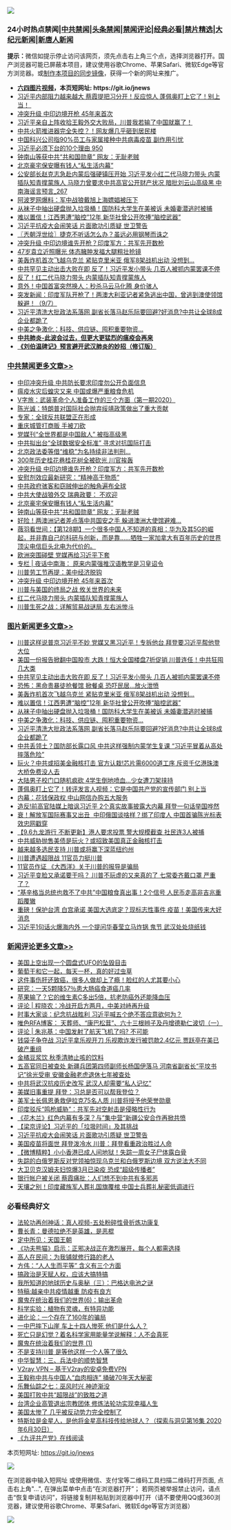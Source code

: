 ![](https://raw.githubusercontent.com/fqnews/bnews/master/64photo/fqnews-qr.jpg)

<div id="tt">
<h3>24小时热点禁闻|<a href="#%E4%B8%AD%E5%85%B1%E7%A6%81%E9%97%BB%E6%9B%B4%E5%A4%9A%E6%96%87%E7%AB%A0">中共禁闻</a>|<a href="#%E5%9B%BE%E7%89%87%E6%96%B0%E9%97%BB%E6%9B%B4%E5%A4%9A%E6%96%87%E7%AB%A0">头条禁闻</a>|<a href="#%E6%96%B0%E9%97%BB%E8%AF%84%E8%AE%BA%E6%9B%B4%E5%A4%9A%E6%96%87%E7%AB%A0">禁闻评论|<a href="#%E5%BF%85%E7%9C%8B%E7%BB%8F%E5%85%B8%E5%A5%BD%E6%96%87">经典必看|<a href="/video.md#%E7%A6%81%E7%89%87%E7%B2%BE%E9%80%89">禁片精选</a>|<a href="https://github.com/fqnews/djy/blob/master/gb/nf1351518.md#1">大纪元新闻</a>|<a href="https://github.com/fqnews/ntdtv/blob/master/gb/prog204.md#1">新唐人新闻</a></h3>
<div><b>提示：</b>微信如提示停止访问该网页，须先点击右上角三个点，选择浏览器打开。国产浏览器可能已屏蔽本项目，建议使用谷歌Chrome、苹果Safari、微软Edge等官方浏览器。或<a href="https://github.com/fqnews/bnews/blob/master/%E5%88%B6%E4%BD%9Cgit%E7%A6%81%E9%97%BB%E9%95%9C%E5%83%8F.md">制作本项目的同步镜像</a>，获得一个新的网址来推广。</div>
<ul>
<li><b><a href="http://d1.bdrive.tk/64.mp4" target="_blank">六四图片视频</a>，本页短网址: https://git.io/jnews</b></li>
<li><a href="/cnnews/20200907/1392572.md">习近平内部阻力越来越大 蔡霞提把习分开！反应惊人 蓬佩奥盯上它了！别上当！ </a></li>
<li><a href="/cbnews/20200908/1392788.md">冲突升级 中印边境开枪 45年来首次</a></li>
<li><a href="/bannedvideo/20200908/1392670.md">习近平亲自上阵收拾王毅外交大败局，川普我若输了中国就赢了！</a></li>
<li><a href="/cbnews/20200908/1392607.md">中共火箭推进器完全失控？！网友爆几乎砸到居民楼</a></li>
<li><a href="/cnnews/20200908/1392641.md">中国科兴公司指90%员工与家属接种中共病毒疫苗 副作用引忧</a></li>
<li><a href="/bannedvideo/20200908/1392651.md">习近平必须下台的10个理由 950</a></li>
<li><a href="/cbnews/20200908/1392870.md">钟南山等获中共“共和国勋章” 网友：无耻老贼</a></li>
<li><a href="/cbnews/20200908/1392877.md">北京豪宅保安曝有钱人“私生活内幕”</a></li>
<li><a href="/comments/20200908/1392786.md">公安部长赵克志急赴内蒙后强硬镇压开始 习近平发小红二代马晓力带头 内蒙插队知青撑蒙族人 马晓力曾要求中共高官公开财产状况 暗批刘云山高级黑 中南海谣言预言_267</a></li>
<li><a href="/cnnews/20200908/1392960.md">阿波罗网爆料：军中战狼戴旭上海嫖娼被压下</a></li>
<li><a href="/topimagenews/20200908/1392732.md">从袜子中抽出硬盘抛入垃圾桶！国防科大学生在美被诉 未婚妻潜逃时被捕</a></li>
<li><a href="/topimagenews/20200908/1392733.md">难以置信！江西男遭“脑控”12年 新华社曾公开吹捧“脑控武器”</a></li>
<li><a href="/comments/20200908/1392967.md">习近平抗疫大会闹笑话 片面歌功引质疑 世卫警告</a></li>
<li><a href="/ssgc/20200908/1392647.md">〖兲朝浮世绘〗捷克不听话怎么办？虽远必用钢琴而诛之</a></li>
<li><a href="/cbnews/20200908/1392929.md">冲突升级 中印边境谁先开枪？印度军方：共军先开数枪</a></li>
<li><a href="/yule/20200908/1392632.md">47岁袁立近照曝光 体态臃肿发福大腿粗壮抢镜</a></li>
<li><a href="/topimagenews/20200908/1392826.md">美轰炸机首次飞越乌克兰 紧贴克里米亚 俄军8架战机出动 没想到…</a></li>
<li><a href="/topimagenews/20200908/1392983.md">中共罕见主动出击大败在即 反了！习近平发小带头 几百人被抓​​​​​内蒙罢课不停</a></li>
<li><a href="/comments/20200908/1392724.md">反了！红二代马晓力带头 内蒙插队知青撑蒙族人</a></li>
<li><a href="/baitai/20200908/1392797.md">意外！中国首富突然换人：秒杀马云马化腾 身价骇人</a></li>
<li><a href="/bannedvideo/20200908/1392801.md">突发新闻：印度军队开枪了！两澳大利亚记者紧急逃出中国，曾逃到澳使领馆躲避！（9/7）</a></li>
<li><a href="/topimagenews/20200907/1392571.md">习近平清洗大批政法系落网 副省长落马赵乐际要回避?好消息?中共让全球8成企业都跪了</a></li>
<li><a href="/topimagenews/20200908/1392592.md">中美之争激化：科技、供应链、囤积重要物资…</a></li>
<li><b><a href="/comments/20200211/1275071.md" target="_blank">中共肺炎-此波会过去，但更大更猛烈的瘟疫会再来</a></b></li>
<li><b><a href="/comments/20200207/1272816.md" target="_blank">《刘伯温碑记》预言避开武汉肺炎的妙招（修订版）</a></b></li>
</ul>
</div>

<div class="catlist">
<h3><a href="/cbnews/" target="_blank">中共禁闻</a><span><a href="/cbnews/" target="_blank" rel="nofollow">更多文章>></a></span></h3>
<ul>
<li><a href="/cbnews/20200908/1392986.md" target="_blank">中印冲突升级 中共防长要求印度勿公开负面信息</a></li>
<li><a href="/cbnews/20200908/1392985.md" target="_blank">瘟疫水灾后蝗灾又来 中国或爆严重粮食危机</a></li>
<li><a href="/cbnews/20200908/1392978.md" target="_blank">V字旅：武装革命个人准备工作的三个方面（第一期2020）</a></li>
<li><a href="/cbnews/20200908/1392974.md" target="_blank">陈光诚：特朗普对国际社会抛弃绥靖政策做出了重大贡献</a></li>
<li><a href="/cbnews/20200908/1392952.md" target="_blank">专家：全球反共联盟正在形成</a></li>
<li><a href="/cbnews/20200908/1392951.md" target="_blank">重庆城管打商贩 手被刀砍</a></li>
<li><a href="/cbnews/20200908/1392950.md" target="_blank">党媒刊“全世界都是中国敌人” 被指高级黑</a></li>
<li><a href="/cbnews/20200908/1392949.md" target="_blank">中共拟出台“全球数据安全标准” 寻求对抗国际打击</a></li>
<li><a href="/cbnews/20200908/1392945.md" target="_blank">北京政法委等借“维稳”为名持续非法判刑…</a></li>
<li><a href="/cbnews/20200908/1392938.md" target="_blank">300年历史桂花巷桂花树全被砍光 川官挨轰</a></li>
<li><a href="/cbnews/20200908/1392929.md" target="_blank">冲突升级 中印边境谁先开枪？印度军方：共军先开数枪</a></li>
<li><a href="/comments/20200908/1392881.md" target="_blank">安慰剂效应最新研究：“精神高于物质”</a></li>
<li><a href="/cbnews/20200908/1392904.md" target="_blank">中共政府骇客和窃贼伸出的触角遍布全球</a></li>
<li><a href="/cbnews/20200908/1392878.md" target="_blank">中共大使战狼外交 瑞典政要： 不欢迎</a></li>
<li><a href="/cbnews/20200908/1392877.md" target="_blank">北京豪宅保安曝有钱人“私生活内幕”</a></li>
<li><a href="/cbnews/20200908/1392870.md" target="_blank">钟南山等获中共“共和国勋章” 网友：无耻老贼</a></li>
<li><a href="/cbnews/20200908/1392840.md" target="_blank">好险！两澳洲记者差点落中共国安之手 躲进澳洲大使馆避难…</a></li>
<li><a href="/cbnews/20200908/1392839.md" target="_blank">薇羽看世间：【第128期】一个很多中国人不知道的真相：华为及其5G的崛起，并非靠自己的科研与创新，而是靠……牺牲一家加拿大有百年历史的世界顶尖电信巨头北电为代价的。</a></li>
<li><a href="/cbnews/20200908/1392834.md" target="_blank">欧洲突围碰壁 党媒再给习近平下套</a></li>
<li><a href="/cbnews/20200908/1392831.md" target="_blank">专栏 | 夜话中南海： 原来内蒙强推汉语教学是习皇诏令</a></li>
<li><a href="/cbnews/20200908/1392808.md" target="_blank">川普劳工节再提：美中经济脱钩</a></li>
<li><a href="/cbnews/20200908/1392788.md" target="_blank">冲突升级 中印边境开枪 45年来首次</a></li>
<li><a href="/comments/20200908/1392488.md" target="_blank">川普与美国的终局之战 攸关世界的未来</a></li>
<li><a href="/cbnews/20200908/1392769.md" target="_blank">红二代马晓力带头 内蒙插队知青撑蒙族人</a></li>
<li><a href="/comments/20200908/1392745.md" target="_blank">川普生死之战：详解贸易战谜局 左右派惨斗</a></li>

</ul>
</div>
<div class="catlist">
<h3><a href="/topimagenews/" target="_blank">图片新闻</a><span><a href="/topimagenews/" target="_blank" rel="nofollow">更多文章>></a></span></h3>
<ul>
<li><a href="/topimagenews/20200908/1393069.md" target="_blank">川普这样说普京习近平不妙 党媒又黑习近平！专拆他台 拜登要习近平帮他登大位</a></li>
<li><a href="/topimagenews/20200908/1392984.md" target="_blank">美国一份报告掀翻中国股市 大跌！恒大全国楼盘7折促销 川普连任！中共狂囤几大类</a></li>
<li><a href="/topimagenews/20200908/1392983.md" target="_blank">中共罕见主动出击大败在即 反了！习近平发小带头 几百人被抓​​​​​内蒙罢课不停</a></li>
<li><a href="/topimagenews/20200908/1392851.md" target="_blank">恐怖：黑命贵暴徒抢餐馆 掀餐桌 恐吓民居…放火泄愤</a></li>
<li><a href="/topimagenews/20200908/1392826.md" target="_blank">美轰炸机首次飞越乌克兰 紧贴克里米亚 俄军8架战机出动 没想到…</a></li>
<li><a href="/topimagenews/20200908/1392733.md" target="_blank">难以置信！江西男遭“脑控”12年 新华社曾公开吹捧“脑控武器”</a></li>
<li><a href="/topimagenews/20200908/1392732.md" target="_blank">从袜子中抽出硬盘抛入垃圾桶！国防科大学生在美被诉 未婚妻潜逃时被捕</a></li>
<li><a href="/topimagenews/20200908/1392592.md" target="_blank">中美之争激化：科技、供应链、囤积重要物资…</a></li>
<li><a href="/topimagenews/20200907/1392571.md" target="_blank">习近平清洗大批政法系落网 副省长落马赵乐际要回避?好消息?中共让全球8成企业都跪了</a></li>
<li><a href="/topimagenews/20200907/1392476.md" target="_blank">中共丢领土？国防部长露口风 中共这样强制内蒙学生复课 “习近平冒着从高处摔落危险”</a></li>
<li><a href="/topimagenews/20200907/1392429.md" target="_blank">玩火？中共或招美金融核打击 官方认栽!芯片需6000道工序 斥资千亿港珠澳大桥免费没人去</a></li>
<li><a href="/topimagenews/20200907/1392356.md" target="_blank">大陆男子校门口随机疯砍 4学生倒地喷血…少女遭刀架挟持</a></li>
<li><a href="/topimagenews/20200907/1392249.md" target="_blank">蓬佩奥盯上它了！转评发言人视频：它是中国共产党的宣传部门 别上当</a></li>
<li><a href="/topimagenews/20200907/1392139.md" target="_blank">内幕：花钱保政权 中山网信办购五大服务</a></li>
<li><a href="/topimagenews/20200906/1392072.md" target="_blank">造反!前高官陆媒上暗讽习近平 2个真实故事披露大内幕 拜登一句话举国哗然</a></li>
<li><a href="/topimagenews/20200906/1391995.md" target="_blank">衰！解放军国际赛事又出丑  中印俄国谈啥样？绑了印度人 中国首骗陈光标表效忠网戳穿</a></li>
<li><a href="/topimagenews/20200906/1391905.md" target="_blank">【9.6九龙游行 不断更新】港人要求投票 警大规模截查 社民连3人被捕</a></li>
<li><a href="/topimagenews/20200906/1391878.md" target="_blank">中共威胁抛售美债是玩火？或招致美国真正金融核打击</a></li>
<li><a href="/topimagenews/20200906/1391824.md" target="_blank">越来越多选民支持 川普或将赢下深蓝纽约州</a></li>
<li><a href="/topimagenews/20200906/1391823.md" target="_blank">川普遭遇超限战 11官员力挺川普</a></li>
<li><a href="/topimagenews/20200906/1391807.md" target="_blank">11官员作证 《大西洋》关于川普的报导是骗局</a></li>
<li><a href="/topimagenews/20200905/1391560.md" target="_blank">习近平变脸又承诺要干吗？ 川普不玩虚的又来真的了 七常委齐戴口罩 严重了？</a></li>
<li><a href="/topimagenews/20200905/1391493.md" target="_blank">“基辛格当总统也救不了中共”中国粮食真出事！2个信号 人民币走高非吉兆重蹈覆辙</a></li>
<li><a href="/topimagenews/20200904/1391051.md" target="_blank">重磅！保护台湾 白宫承诺 美国大选底定？现标志性事件 疫苗！美国传来大好消息</a></li>
<li><a href="/topimagenews/20200904/1391029.md" target="_blank">习近平1句话火爆海内外 一个提问华春莹立马炸锅 鬼节 武汉处处烧纸钱</a></li>

</ul>
</div>
<div class="catlist">
<h3><a href="/comments/" target="_blank">新闻评论</a><span><a href="/comments/" target="_blank" rel="nofollow">更多文章>></a></span></h3>
<ul>
<li><a href="/comments/20200908/1393064.md" target="_blank">美国上空出现一个圆盘式UFO的坠毁目击</a></li>
<li><a href="/comments/20200908/1393063.md" target="_blank">葡萄干和它一起，每天一杯，真的好过虫草</a></li>
<li><a href="/comments/20200908/1393062.md" target="_blank">这件事伤肝还致癌，很多人做却上了瘾！脸红的人尤其要小心</a></li>
<li><a href="/comments/20200908/1393061.md" target="_blank">研究：一天5颗降57％患大肠癌食道癌几率</a></li>
<li><a href="/comments/20200908/1393060.md" target="_blank">苹果输了？它的维生素C多出5倍，抗老防癌外还能降血压</a></li>
<li><a href="/comments/20200908/1393055.md" target="_blank">评论 | 程晓农：冷战开启方两月，中美对峙再升级</a></li>
<li><a href="/comments/20200908/1393029.md" target="_blank">时事大家谈：纪念抗战胜利 习近平喊五个绝不答应意欲何为？</a></li>
<li><a href="/comments/20200908/1393025.md" target="_blank">唯色RFA博客： 天葬师、“康巴松茸”、六十三根辫子及丹增德勒仁波切（一）</a></li>
<li><a href="/comments/20200908/1393024.md" target="_blank">评论 | 朱兆基：中国发射了航天飞机了吗? 不可能</a></li>
<li><a href="/comments/20200908/1393018.md" target="_blank">钱袋子争夺战 习近平拿乐视开刀 乐视欺诈发行被罚款2.4亿元 贾跃亭在美已破产重组</a></li>
<li><a href="/comments/20200908/1393015.md" target="_blank">金橘豆浆饮 秋季清肺止咳的饮料</a></li>
<li><a href="/comments/20200908/1393008.md" target="_blank">五高官同日被查处 新疆兵团第四师副师长杨国伊落马 河南省副省长“平坟书记”徐光受审 安徽金融老虎退休七年被查处</a></li>
<li><a href="/comments/20200908/1393005.md" target="_blank">中共将武汉抗疫历史改写 武汉人却需要“私人记忆”</a></li>
<li><a href="/comments/20200908/1393004.md" target="_blank">美媒旧事重提 拜登：习总是否可以帮我登位？</a></li>
<li><a href="/comments/20200908/1393003.md" target="_blank">美军士长佩恩勇救伊拉克75名人质 川普将授予他荣誉勋章</a></li>
<li><a href="/comments/20200908/1393002.md" target="_blank">印度驳斥“鸣枪威胁”：共军先对空射击是侵略性行为</a></li>
<li><a href="/comments/20200908/1393001.md" target="_blank">《花木兰》红色内幕有多深？与”集中营“新疆公安合作再掀共愤</a></li>
<li><a href="/comments/20200908/1392991.md" target="_blank">【梁京评论】习近平的「垃圾时间」及其挑战</a></li>
<li><a href="/comments/20200908/1392967.md" target="_blank">习近平抗疫大会闹笑话 片面歌功引质疑 世卫警告</a></li>
<li><a href="/comments/20200908/1392966.md" target="_blank">美国疫苗将面世 拜登泼冷水 川普：拜登看重政治胜过人命</a></li>
<li><a href="/comments/20200908/1392955.md" target="_blank">【微博精粹】小小香港已成人间地狱！失踪一周女子尸体露白骨</a></li>
<li><a href="/comments/20200908/1392941.md" target="_blank">失踪的白俄罗斯反对党领袖惊现乌克兰和白俄罗斯边境 双方说法大不同</a></li>
<li><a href="/comments/20200908/1392931.md" target="_blank">大卫贝克汉姆夫妇惊爆3月已染疫 恐成“超级传播者”</a></li>
<li><a href="/comments/20200908/1392918.md" target="_blank">银行帐户被关闭 蔡霞痛批：人们想不到中共有多邪恶</a></li>
<li><a href="/comments/20200908/1392917.md" target="_blank">天壤之别！印度藏族军人葬礼国旗覆棺 中国士兵葬礼秘密低调进行</a></li>

</ul>
</div>

<div class="catlist">
<h3>必看经典好文</h3>
<ul>
<li><a href="/comments/20190516/1128964.md" target="_blank">法轮功再创神话：真人视频-五处粉碎性骨折炼功康复</a></li>
<li><a href="/comments/20180726/727420.md" target="_blank">曹长青：曼德拉绝不是英雄，是恶棍</a></li>
<li><a href="/tculture/xiulian/20151111/470021.md" target="_blank">定中所见：天国王朝</a></li>
<li><a href="/comments/20200308/1290182.md" target="_blank">《功夫熊猫》启示：正邪决战正在激烈展开，每个人都需选择</a></li>
<li><a href="/tculture/20121023/72121.md" target="_blank">高人在民间：为我铺就修行路的老人</a></li>
<li><a href="/comments/20200720/1363377.md" target="_blank">方伟：“人人生而平等” 含义有三个方面</a></li>
<li><a href="/comments/20200814/1379994.md" target="_blank">搞政治是天赋人权，应该大搞特搞</a></li>
<li><a href="/tculture/xiulian/20170726/797589.md" target="_blank">我所知道的地球历史与奥秘（三）：巴格达电池之谜</a></li>
<li><a href="/ccpdope/20200425/1319297.md" target="_blank">特稿:越亲中共疫情越重 防疫有良方</a></li>
<li><a href="/topimagenews/20180524/947358.md" target="_blank">魔鬼在统治着我们的世界(6)：输出革命</a></li>
<li><a href="/comments/20200605/783205.md" target="_blank">科学实验：植物有灵魂，有特异功能</a></li>
<li><a href="/comments/20200907/1392278.md" target="_blank">进化论：一个存在了160年的骗局</a></li>
<li><a href="/cbnews/20200611/1343057.md" target="_blank">一中巴摔下山崖 车上十四人惨死 他们是什么人？</a></li>
<li><a href="/comments/20200704/1355375.md" target="_blank">死亡只是幻觉？着名科学家用能量学说解释：人不会真死</a></li>
<li><a href="/topimagenews/20180519/944624.md" target="_blank">魔鬼在统治着我们的世界 (1)</a></li>
<li><a href="/comments/20200716/1361654.md" target="_blank">不是支持川普 是等他这样一个人等了很久</a></li>
<li><a href="/comments/20200605/783248.md" target="_blank">中华智慧：三、兵法中的顺势智慧</a></li>
<li><a href="/comments/20200112/1257608.md" target="_blank">V2ray VPN &#8211; 基于V2ray的安卓免费VPN</a></li>
<li><a href="/cbnews/20200730/1371580.md" target="_blank">王毅称中共与中国人“血肉相连” 捅破70年天大秘密</a></li>
<li><a href="/tculture/20190101/792550.md" target="_blank">乐舞仙踪之七：巫风时兴 神迹渐没</a></li>
<li><a href="/comments/20200731/1372471.md" target="_blank">美国打败中共“超限战”的致胜之道</a></li>
<li><a href="/comments/20200528/1335859.md" target="_blank">台湾企业高管退出宗教团体 修炼法轮功实现幸福人生</a></li>
<li><a href="/comments/20200624/1349702.md" target="_blank">美国太惨了 几乎被反动势力完全控制了</a></li>
<li><a href="/comments/20200712/1359460.md" target="_blank">特斯拉是金星人，是他将金星高科技传给地球人？（探索与洞见第16集 2020年6月30日）</a></li>
<li><a href="/bookonline/20131116/201057.md" target="_blank">《九评共产党》在线阅读</a></li>

</ul>
</div>

本页短网址: https://git.io/jnews

![](https://raw.githubusercontent.com/fqnews/bnews/master/64photo/fqnews-qr.jpg)

在浏览器中输入短网址 或使用微信、支付宝等二维码工具扫描二维码打开页面, 点击右上角"...", 在弹出菜单中点击“在浏览器打开”； 若网页被举报禁止访问，请点击“恢复申请访问”，将链接复制并粘贴到浏览器中打开（请不要使用QQ或360浏览器，建议使用谷歌Chrome、苹果Safari、微软Edge等官方浏览器）

![](https://raw.githubusercontent.com/fqnews/bnews/master/64photo/wx.jpg)